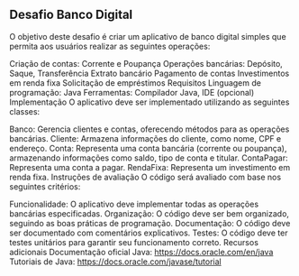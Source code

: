 ## Desafio Banco Digital
O objetivo deste desafio é criar um aplicativo de banco digital simples que permita aos usuários realizar as seguintes operações:

Criação de contas: Corrente e Poupança
Operações bancárias: Depósito, Saque, Transferência
Extrato bancário
Pagamento de contas
Investimentos em renda fixa
Solicitação de empréstimos
Requisitos
Linguagem de programação: Java
Ferramentas: Compilador Java, IDE (opcional)
Implementação
O aplicativo deve ser implementado utilizando as seguintes classes:

Banco: Gerencia clientes e contas, oferecendo métodos para as operações bancárias.
Cliente: Armazena informações do cliente, como nome, CPF e endereço.
Conta: Representa uma conta bancária (corrente ou poupança), armazenando informações como saldo, tipo de conta e titular.
ContaPagar: Representa uma conta a pagar.
RendaFixa: Representa um investimento em renda fixa.
Instruções de avaliação
O código será avaliado com base nos seguintes critérios:

Funcionalidade: O aplicativo deve implementar todas as operações bancárias especificadas.
Organização: O código deve ser bem organizado, seguindo as boas práticas de programação.
Documentação: O código deve ser documentado com comentários explicativos.
Testes: O código deve ter testes unitários para garantir seu funcionamento correto.
Recursos adicionais
Documentação oficial Java: https://docs.oracle.com/en/java
Tutoriais de Java: https://docs.oracle.com/javase/tutorial
